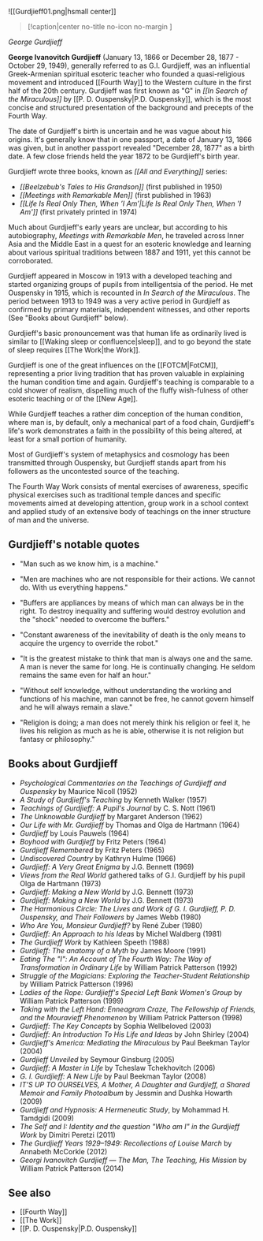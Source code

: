 
![[Gurdjieff01.png|hsmall center]]
> [!caption|center no-title no-icon no-margin ]
> 
_George Gurdjieff_

**George Ivanovitch Gurdjieff** (January 13, 1866 or December 28, 1877 - October 29, 1949), generally referred to as G.I. Gurdjieff, was an influential Greek-Armenian spiritual esoteric teacher who founded a quasi-religious movement and introduced [[Fourth Way]] to the Western culture in the first half of the 20th century. Gurdjieff was first known as "G" in _[[In Search of the Miraculous]]_ by [[P. D. Ouspensky|P.D. Ouspensky]], which is the most concise and structured presentation of the background and precepts of the Fourth Way.

The date of Gurdjieff's birth is uncertain and he was vague about his origins. It's generally know that in one passport, a date of January 13, 1866 was given, but in another passport revealed "December 28, 1877" as a birth date. A few close friends held the year 1872 to be Gurdjieff's birth year.

Gurdjieff wrote three books, known as _[[All and Everything]]_ series:

*   _[[Beelzebub's Tales to His Grandson]]_ (first published in 1950)
*   _[[Meetings with Remarkable Men]]_ (first published in 1963)
*   _[[Life Is Real Only Then, When ’I Am’|Life Is Real Only Then, When 'I Am']]_ (first privately printed in 1974)

Much about Gurdjieff's early years are unclear, but according to his autobiography, _Meetings with Remarkable Men_, he traveled across Inner Asia and the Middle East in a quest for an esoteric knowledge and learning about various spiritual traditions between 1887 and 1911, yet this cannot be corroborated.

Gurdjieff appeared in Moscow in 1913 with a developed teaching and started organizing groups of pupils from intelligentsia of the period. He met Ouspensky in 1915, which is recounted in _In Search of the Miraculous_. The period between 1913 to 1949 was a very active period in Gurdjieff as confirmed by primary materials, independent witnesses, and other reports (See "Books about Gurdjieff" below).

Gurdjieff's basic pronouncement was that human life as ordinarily lived is similar to [[Waking sleep or confluence|sleep]], and to go beyond the state of sleep requires [[The Work|the Work]].

Gurdjieff is one of the great influences on the [[FOTCM|FotCM]], representing a prior living tradition that has proven valuable in explaining the human condition time and again. Gurdjieff's teaching is comparable to a cold shower of realism, dispelling much of the fluffy wish-fulness of other esoteric teaching or of the [[New Age]].

While Gurdjieff teaches a rather dim conception of the human condition, where man is, by default, only a mechanical part of a food chain, Gurdjieff's life's work demonstrates a faith in the possibility of this being altered, at least for a small portion of humanity.

Most of Gurdjieff's system of metaphysics and cosmology has been transmitted through Ouspensky, but Gurdjieff stands apart from his followers as the uncontested source of the teaching.

The Fourth Way Work consists of mental exercises of awareness, specific physical exercises such as traditional temple dances and specific movements aimed at developing attention, group work in a school context and applied study of an extensive body of teachings on the inner structure of man and the universe.

Gurdjieff's notable quotes
--------------------------

*   "Man such as we know him, is a machine."

*   "Men are machines who are not responsible for their actions. We cannot do. With us everything happens."

*   "Buffers are appliances by means of which man can always be in the right. To destroy inequality and suffering would destroy evolution and the "shock" needed to overcome the buffers."

*   "Constant awareness of the inevitability of death is the only means to acquire the urgency to override the robot."

*   "It is the greatest mistake to think that man is always one and the same. A man is never the same for long. He is continually changing. He seldom remains the same even for half an hour."

*   "Without self knowledge, without understanding the working and functions of his machine, man cannot be free, he cannot govern himself and he will always remain a slave."

*   "Religion is doing; a man does not merely think his religion or feel it, he lives his religion as much as he is able, otherwise it is not religion but fantasy or philosophy."

Books about Gurdjieff
---------------------

*   _Psychological Commentaries on the Teachings of Gurdjieff and Ouspensky_ by Maurice Nicoll (1952)
*   _A Study of Gurdjieff's Teaching_ by Kenneth Walker (1957)
*   _Teachings of Gurdjieff: A Pupil's Journal_ by C. S. Nott (1961)
*   _The Unknowable Gurdjieff_ by Margaret Anderson (1962)
*   _Our Life with Mr. Gurdjieff_ by Thomas and Olga de Hartmann (1964)
*   _Gurdjieff_ by Louis Pauwels (1964)
*   _Boyhood with Gurdjieff_ by Fritz Peters (1964)
*   _Gurdjieff Remembered_ by Fritz Peters (1965)
*   _Undiscovered Country_ by Kathryn Hulme (1966)
*   _Gurdjieff: A Very Great Enigma_ by J.G. Bennett (1969)
*   _Views from the Real World_ gathered talks of G.I. Gurdjieff by his pupil Olga de Hartmann (1973)
*   _Gurdjieff: Making a New World_ by J.G. Bennett (1973)
*   _Gurdjieff: Making a New World_ by J.G. Bennett (1973)
*   _The Harmonious Circle: The Lives and Work of G. I. Gurdjieff, P. D. Ouspensky, and Their Followers_ by James Webb (1980)
*   _Who Are You, Monsieur Gurdjieff?_ by René Zuber (1980)
*   _Gurdjieff: An Approach to his Ideas_ by Michel Waldberg (1981)
*   _The Gurdjieff Work_ by Kathleen Speeth (1988)
*   _Gurdjieff: The anatomy of a Myth_ by James Moore (1991)
*   _Eating The "I": An Account of The Fourth Way: The Way of Transformation in Ordinary Life_ by William Patrick Patterson (1992)
*   _Struggle of the Magicians: Exploring the Teacher-Student Relationship_ by William Patrick Patterson (1996)
*   _Ladies of the Rope: Gurdjieff's Special Left Bank Women's Group_ by William Patrick Patterson (1999)
*   _Taking with the Left Hand: Enneagram Craze, The Fellowship of Friends, and the Mouravieff Phenomenon_ by William Patrick Patterson (1998)
*   _Gurdjieff: The Key Concepts_ by Sophia Wellbeloved (2003)
*   _Gurdjieff: An Introduction To His Life and Ideas_ by John Shirley (2004)
*   _Gurdjieff's America: Mediating the Miraculous_ by Paul Beekman Taylor (2004)
*   _Gurdjieff Unveiled_ by Seymour Ginsburg (2005)
*   _Gurdjieff: A Master in Life_ by Tcheslaw Tchekhovitch (2006)
*   _G. I. Gurdjieff: A New Life_ by Paul Beekman Taylor (2008)
*   _IT'S UP TO OURSELVES, A Mother, A Daughter and Gurdjieff, a Shared Memoir and Family Photoalbum_ by Jessmin and Dushka Howarth (2009)
*   _Gurdjieff and Hypnosis: A Hermeneutic Study_, by Mohammad H. Tamdgidi (2009)
*   _The Self and I: Identity and the question "Who am I" in the Gurdjieff Work_ by Dimitri Peretzi (2011)
*   _The Gurdjieff Years 1929–1949: Recollections of Louise March_ by Annabeth McCorkle (2012)
*   _Georgi Ivanovitch Gurdjieff — The Man, The Teaching, His Mission_ by William Patrick Patterson (2014)

See also
--------

*   [[Fourth Way]]
*   [[The Work]]
*   [[P. D. Ouspensky|P.D. Ouspensky]]